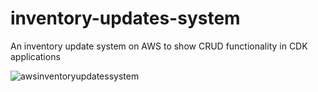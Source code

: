 # inventory-updates-system


An inventory update system on AWS to show CRUD functionality in CDK applications 







![awsinventoryupdatessystem](https://github.com/ArvidEllan/inventory-updates-system/assets/99280261/fb341caa-544a-4072-9d0d-4edf47ac49e8)
